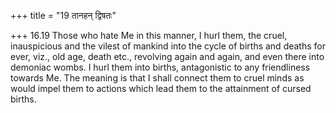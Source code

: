 +++
title = "19 तानहन् द्विषतः"

+++
16.19 Those who hate Me in this manner, I hurl them, the cruel,
inauspicious and the vilest of mankind into the cycle of births and deaths for ever, viz., old age, death etc., revolving again and again,
and even there into demoniac wombs. I hurl them into births,
antagonistic to any friendliness towards Me. The meaning is that I shall connect them to cruel minds as would impel them to actions which lead them to the attainment of cursed births.
